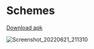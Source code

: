 # Schemes
<a href="" class="button big">Download apk</a>

![Screenshot_20220621_211310](https://user-images.githubusercontent.com/83761752/174844844-32c7ab8a-56e6-403b-87a2-a1421e262cf9.jpg)

